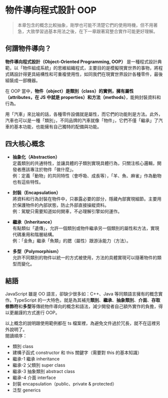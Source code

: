 # 物件導向程式設計 OOP

> 本章包含的概念比較抽象，剛學也可能不清楚它們的使用時機，但不用著急，大致學習過基本用法之後，在下一章跟著寫整合實作可能更好理解。

## 何謂物件導向？

**物件導向程式設計（Object-Oriented Programming, OOP）** 是一種程式設計典範，以「物件組成系統」的思維組織程式，主要目的是模擬現實世界的事物，將程式碼設計得更具結構性和可重複使用性，如同我們在現實世界設計各種零件，最後組裝成一部機器。

在 OOP 當中，**物件（object）**是**類別（class）**的實例，擁有**屬性（attributes，在 JS 中就是 properties）**和**方法（methods）**，能夠封裝資料和行為。

用「汽車」來比喻的話，各種零件設備就是屬性，而它們的功能則是方法。此外，汽車也可以是一種「類別」，不同品牌的汽車就像「物件」，它們不僅「繼承」了汽車的基本功能，也能擁有自己獨特的配備與功能。

## 四大核心概念

- **抽象化（Abstraction）**  
  定義類別的共通特性，並讓具體的子類別實現具體行為，只關注核心邏輯，開發者應該專注於物件「做什麼」。  
  例：定義「動物」的共同特性（會呼吸、成長等），「羊、魚、麻雀」作為動物也有這些特性。

- **封裝（Encapsulation）**  
  將資料和行為封裝在物件中，只暴露必要的部分，隱藏內部實現細節。主要用於保護物件的內部狀態，防止外部直接操縱資料。  
  例：駕駛只需要知道如何開車，不必理解引擎如何運作。

- **繼承（Inheritance）**  
  有點類似「遺傳」，允許一個類別或物件繼承另一個類別的屬性和方法，實現代碼重用和階層結構。  
  例：「金魚」繼承「魚類」的腮（屬性）跟游泳能力（方法）。

- **多型（Polymorphism）**  
  允許不同類別的物件以統一的方式被使用，方法的具體實現可以隨著物件的類型而變化。

## 結語

JavaScript 雖是 OO 語言，卻缺少很多如：C++、Java 等同類語言擁有的概念實作。TypeScript 的一大特色，就是為其補充**類別**、**繼承**、**抽象類別**、**介面**、**存取修飾符**和**多型**等傳統物件導向的概念和語法，減少開發者自己額外實作的負擔，得以更嚴謹的方式進行 OOP。

以上概念的說明跟使用範例都在 ts 檔案裡，為避免文件過於冗長，就不在這裡另外說明了。  
閱讀順序：

- 類別 class
- 建構子函式 constructor 和 this 關鍵字（需要對 this 的基本知識）
- 繼承-1 繼承 inheritance
- 繼承-2 父類別 super class
- 繼承-3 抽象類別 abstract class
- 繼承-4 介面 interface
- 封裝 encapsulation（public、private & protected）
- 泛型 generics
